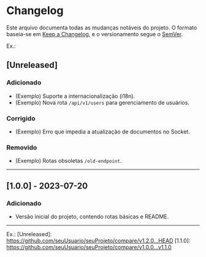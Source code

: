 # Changelog

Este arquivo documenta todas as mudanças notáveis do projeto. O formato baseia-se em [Keep a Changelog](https://keepachangelog.com/pt-BR/), e o versionamento segue o [SemVer](https://semver.org/lang/pt-BR/).

Ex.:
## [Unreleased]
### Adicionado
- (Exemplo) Suporte a internacionalização (i18n).
- (Exemplo) Nova rota `/api/v1/users` para gerenciamento de usuários.

### Corrigido
- (Exemplo) Erro que impedia a atualização de documentos no Socket.

### Removido
- (Exemplo) Rotas obsoletas `/old-endpoint`.

---

## [1.0.0] - 2023-07-20
### Adicionado
- Versão inicial do projeto, contendo rotas básicas e README.

---

Ex.:
[Unreleased]: https://github.com/seuUsuario/seuProjeto/compare/v1.2.0...HEAD
[1.1.0]: https://github.com/seuUsuario/seuProjeto/compare/v1.0.0...v1.1.0